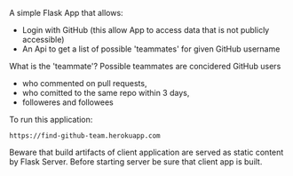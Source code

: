 A simple Flask App that allows:

- Login with GitHub (this allow App to access data that is not publicly accessible)
- An Api to get a list of possible 'teammates' for given GitHub username

What is the 'teammate'?
Possible teammates are concidered GitHub users

- who commented on pull requests,
- who comitted to the same repo within 3 days,
- followeres and followees

To run this application:

```
https://find-github-team.herokuapp.com

```

Beware that build artifacts of client application are served as static content by Flask Server. Before starting server be sure that client app is built.
